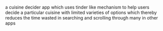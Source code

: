 a cuisine decider app which uses tinder like mechanism to help users decide a particular cuisine with limited varieties of options which thereby reduces the time wasted in searching and scrolling through many in other apps
